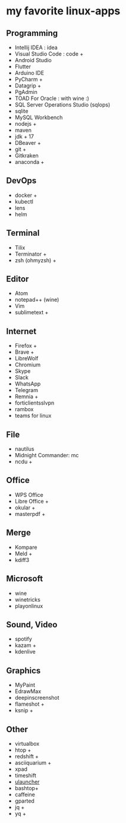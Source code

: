 # my favorite linux-apps
## Programming
- Intellij IDEA : idea
- Visual Studio Code : code +
- Android Studio 
- Flutter
- Arduino IDE
- PyCharm +
- Datagrip +
- PgAdmin
- TOAD For Oracle : with wine :)
- SQL Server Operations Studio (sqlops)
- sqlite
- MySQL Workbench
- nodejs + 
- maven
- jdk + 17
- DBeaver +
- git +
- Gitkraken
- anaconda +

## DevOps
- docker +
- kubectl
- lens
- helm

## Terminal
- Tilix
- Terminator +
- zsh (ohmyzsh) +

## Editor
- Atom
- notepad++ (wine)
- Vim
- sublimetext +

## Internet
- Firefox + 
- Brave +
- LibreWolf
- Chromium
- Skype
- Slack
- WhatsApp
- Telegram
- Remnia +
- forticlientsslvpn
- rambox
- teams for linux

## File
- nautilus
- Midnight Commander: mc
- ncdu + 

## Office
- WPS Office
- Libre Office +
- okular +
- masterpdf +

## Merge
- Kompare
- Meld +
- kdiff3

## Microsoft
- wine
- winetricks
- playonlinux

## Sound, Video
- spotify
- kazam +
- kdenlive

## Graphics
- MyPaint
- EdrawMax
- deepinscreenshot
- flameshot +
- ksnip + 

## Other
- virtualbox
- htop + 
- redshift +
- asciiquarium + 
- xpad
- timeshift
- [ulauncher](https://ulauncher.io/)
- bashtop+ 
- caffeine
- gparted
- jq +
- yq +

